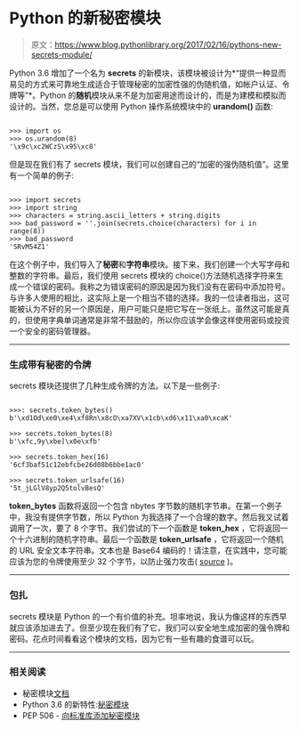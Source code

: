 # Python 的新秘密模块

> 原文：<https://www.blog.pythonlibrary.org/2017/02/16/pythons-new-secrets-module/>

Python 3.6 增加了一个名为 **secrets** 的新模块，该模块被设计为*“提供一种显而易见的方式来可靠地生成适合于管理秘密的加密性强的伪随机值，如帐户认证、令牌等”*。Python 的**随机**模块从来不是为加密用途而设计的，而是为建模和模拟而设计的。当然，您总是可以使用 Python 操作系统模块中的 **urandom()** 函数:

```

>>> import os
>>> os.urandom(8)
'\x9c\xc2WCzS\x95\xc8'

```

但是现在我们有了 secrets 模块，我们可以创建自己的“加密的强伪随机值”。这里有一个简单的例子:

```

>>> import secrets
>>> import string
>>> characters = string.ascii_letters + string.digits
>>> bad_password = ''.join(secrets.choice(characters) for i in range(8))
>>> bad_password
'SRvM54Z1'

```

在这个例子中，我们导入了**秘密**和**字符串**模块。接下来，我们创建一个大写字母和整数的字符串。最后，我们使用 secrets 模块的 choice()方法随机选择字符来生成一个错误的密码。我称之为错误密码的原因是因为我们没有在密码中添加符号。与许多人使用的相比，这实际上是一个相当不错的选择。我的一位读者指出，这可能被认为不好的另一个原因是，用户可能只是把它写在一张纸上。虽然这可能是真的，但使用字典单词通常是非常不鼓励的，所以你应该学会像这样使用密码或投资一个安全的密码管理器。

* * *

### 生成带有秘密的令牌

secrets 模块还提供了几种生成令牌的方法。以下是一些例子:

```

>>>: secrets.token_bytes()
b'\xd1Od\xe0\xe4\xf8Rn\x8cO\xa7XV\x1cb\xd6\x11\xa0\xcaK'

>>> secrets.token_bytes(8)
b'\xfc,9y\xbe]\x0e\xfb'

>>> secrets.token_hex(16)
'6cf3baf51c12ebfcbe26d08b6bbe1ac0'

>>> secrets.token_urlsafe(16)
'5t_jLGlV8yp2Q5tolvBesQ'

```

**token_bytes** 函数将返回一个包含 nbytes 字节数的随机字节串。在第一个例子中，我没有提供字节数，所以 Python 为我选择了一个合理的数字。然后我又试着调用了一次，要了 8 个字节。我们尝试的下一个函数是 **token_hex** ，它将返回一个十六进制的随机字符串。最后一个函数是 **token_urlsafe** ，它将返回一个随机的 URL 安全文本字符串。文本也是 Base64 编码的！请注意，在实践中，您可能应该为您的令牌使用至少 32 个字节，以防止强力攻击( [source](https://docs.python.org/3.6/library/secrets.html#how-many-bytes-should-tokens-use) )。

* * *

### 包扎

secrets 模块是 Python 的一个有价值的补充。坦率地说，我认为像这样的东西早就应该添加进去了。但至少现在我们有了它，我们可以安全地生成加密的强令牌和密码。花点时间看看这个模块的文档，因为它有一些有趣的食谱可以玩。

* * *

### 相关阅读

*   秘密模块[文档](https://docs.python.org/3.6/library/secrets.html)
*   Python 3.6 的新特性:[秘密模块](https://docs.python.org/3.6/library/secrets.html#module-secrets)
*   PEP 506 - [向标准库添加秘密模块](https://www.python.org/dev/peps/pep-0506/)